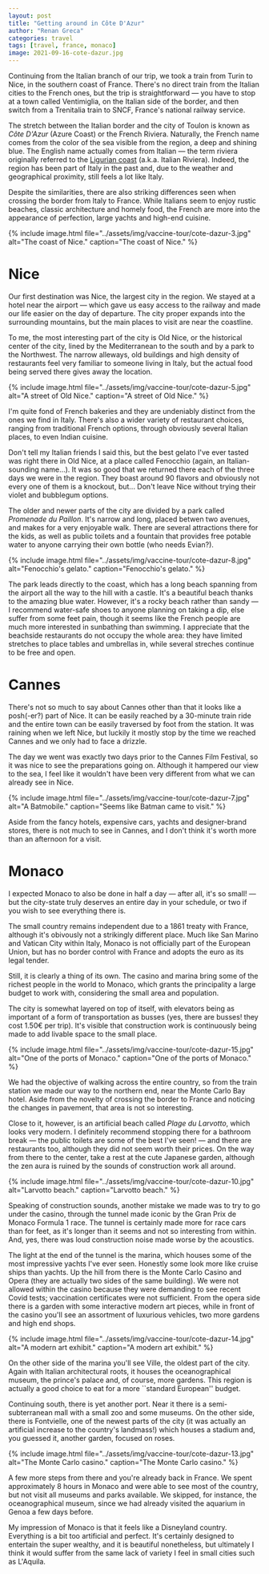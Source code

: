 ```yaml
---
layout: post
title: "Getting around in Côte D'Azur"
author: "Renan Greca"
categories: travel
tags: [travel, france, monaco]
image: 2021-09-16-cote-dazur.jpg
---
```


Continuing from the Italian branch of our trip, we took a train from Turin to Nice, in the southern coast of France.
There's no direct train from the Italian cities to the French ones, but the trip is straightforward — you have to stop at a town called Ventimiglia, on the Italian side of the border, and then switch from a Trenitalia train to SNCF, France's national railway service.

The stretch between the Italian border and the city of Toulon is known as _Côte D'Azur_ (Azure Coast) or the French Riviera.
Naturally, the French name comes from the color of the sea visible from the region, a deep and shining blue.
The English name actually comes from Italian — the term riviera originally referred to the [Ligurian coast](https://rnd.today/travel/cinque-terre.html) (a.k.a. Italian Riviera).
Indeed, the region has been part of Italy in the past and, due to the weather and geographical proximity, still feels a lot like Italy.

Despite the similarities, there are also striking differences seen when crossing the border from Italy to France. 
While Italians seem to enjoy rustic beaches, classic architecture and homely food, the French are more into the appearance of perfection, large yachts and high-end cuisine.

{% 
include image.html 
file="../assets/img/vaccine-tour/cote-dazur-3.jpg" 
alt="The coast of Nice." 
caption="The coast of Nice." 
%}

# Nice

Our first destination was Nice, the largest city in the region.
We stayed at a hotel near the airport — which gave us easy access to the railway and made our life easier on the day of departure.
The city proper expands into the surrounding mountains, but the main places to visit are near the coastline.

To me, the most interesting part of the city is Old Nice, or the historical center of the city, lined by the Mediterranean to the south and by a park to the Northwest.
The narrow alleways, old buildings and high density of restaurants feel very familiar to someone living in Italy, but the actual food being served there gives away the location.

{% 
include image.html 
file="../assets/img/vaccine-tour/cote-dazur-5.jpg" 
alt="A street of Old Nice." 
caption="A street of Old Nice." 
%}

I'm quite fond of French bakeries and they are undeniably distinct from the ones we find in Italy.
There's also a wider variety of restaurant choices, ranging from traditional French options, through obviously several Italian places, to even Indian cuisine.

Don't tell my Italian friends I said this, but the best gelato I've ever tasted was right there in Old Nice, at a place called Fenocchio (again, an Italian-sounding name...).
It was so good that we returned there each of the three days we were in the region.
They boast around 90 flavors and obviously not every one of them is a knockout, but... Don't leave Nice without trying their violet and bubblegum options.

The older and newer parts of the city are divided by a park called _Promenade du Paillon_.
It's narrow and long, placed betwen two avenues, and makes for a very enjoyable walk.
There are several attractions there for the kids, as well as public toilets and a fountain that provides free potable water to anyone carrying their own bottle (who needs Evian?).

{% 
include image.html 
file="../assets/img/vaccine-tour/cote-dazur-8.jpg" 
alt="Fenocchio's gelato." 
caption="Fenocchio's gelato." 
%}

The park leads directly to the coast, which has a long beach spanning from the airport all the way to the hill with a castle.
It's a beautiful beach thanks to the amazing blue water.
However, it's a rocky beach rather than sandy — I recommend water-safe shoes to anyone planning on taking a dip, else suffer from some feet pain, though it seems like the French people are much more interested in sunbathing than swimming.
I appreciate that the beachside restaurants do not occupy the whole area: they have limited stretches to place tables and umbrellas in, while several streches continue to be free and open.

# Cannes

There's not so much to say about Cannes other than that it looks like a posh(-er?) part of Nice.
It can be easily reached by a 30-minute train ride and the entire town can be easily traversed by foot from the station.
It was raining when we left Nice, but luckily it mostly stop by the time we reached Cannes and we only had to face a drizzle.

The day we went was exactly two days prior to the Cannes Film Festival, so it was nice to see the preparations going on. 
Although it hampered our view to the sea, I feel like it wouldn't have been very different from what we can already see in Nice.

{% 
include image.html 
file="../assets/img/vaccine-tour/cote-dazur-7.jpg" 
alt="A Batmobile." 
caption="Seems like Batman came to visit." 
%}

Aside from the fancy hotels, expensive cars, yachts and designer-brand stores, there is not much to see in Cannes, and I don't think it's worth more than an afternoon for a visit.

# Monaco

I expected Monaco to also be done in half a day — after all, it's so small! — but the city-state truly deserves an entire day in your schedule, or two if you wish to see everything there is.

The small country remains independent due to a 1861 treaty with France, although it's obivously not a strikingly different place.
Much like San Marino and Vatican City within Italy, Monaco is not officially part of the European Union, but has no border control with France and adopts the euro as its legal tender. 

Still, it is clearly a thing of its own.
The casino and marina bring some of the richest people in the world to Monaco, which grants the principality a large budget to work with, considering the small area and population.

The city is somewhat layered on top of itself, with elevators being as important of a form of transportation as busses (yes, there are busses! they cost 1.50€ per trip).
It's visible that construction work is continuously being made to add livable space to the small place.

{% 
include image.html 
file="../assets/img/vaccine-tour/cote-dazur-15.jpg" 
alt="One of the ports of Monaco." 
caption="One of the ports of Monaco." 
%}

We had the objective of walking across the entire country, so from the train station we made our way to the northern end, near the Monte Carlo Bay hotel.
Aside from the novelty of crossing the border to France and noticing the changes in pavement, that area is not so interesting.

Close to it, however, is an artificial beach called _Plage du Larvotto_, which looks very modern.
I definitely recommend stopping there for a bathroom break — the public toilets are some of the best I've seen! — and there are restaurants too, although they did not seem worth their prices.
On the way from there to the center, take a rest at the cute Japanese garden, although the zen aura is ruined by the sounds of construction work all around.

{% 
include image.html 
file="../assets/img/vaccine-tour/cote-dazur-10.jpg" 
alt="Larvotto beach." 
caption="Larvotto beach." 
%}

Speaking of construction sounds, another mistake we made was to try to go under the casino, through the tunnel made iconic by the Gran Prix de Monaco Formula 1 race.
The tunnel is certainly made more for race cars than for feet, as it's longer than it seems and not so interesting from within.
And, yes, there was loud construction noise made worse by the acoustics.

The light at the end of the tunnel is the marina, which houses some of the most impressive yachts I've ever seen.
Honestly some look more like cruise ships than yachts.
Up the hill from there is the Monte Carlo Casino and Opera (they are actually two sides of the same building).
We were not allowed within the casino because they were demanding to see recent Covid tests; vaccination certificates were not sufficient.
From the opera side there is a garden with some interactive modern art pieces, while in front of the casino you'll see an assortment of luxurious vehicles, two more gardens and high end shops.

{% 
include image.html 
file="../assets/img/vaccine-tour/cote-dazur-14.jpg" 
alt="A modern art exhibit." 
caption="A modern art exhibit." 
%}

On the other side of the marina you'll see Ville, the oldest part of the city.
Again with Italian architectural roots, it houses the oceanographical museum, the prince's palace and, of course, more gardens.
This region is actually a good choice to eat for a more ``standard European'' budget.

Continuing south, there is yet another port.
Near it there is a semi-subterranean mall with a small zoo and some museums.
On the other side, there is Fontvielle, one of the newest parts of the city (it was actually an artificial increase to the country's landmass!) which houses a stadium and, you guessed it, another garden, focused on roses.

{% 
include image.html 
file="../assets/img/vaccine-tour/cote-dazur-13.jpg" 
alt="The Monte Carlo casino." 
caption="The Monte Carlo casino." 
%}

A few more steps from there and you're already back in France.
We spent approximately 8 hours in Monaco and were able to see most of the country, but not visit all museums and parks available.
We skipped, for instance, the oceanographical museum, since we had already visited the aquarium in Genoa a few days before.

My impression of Monaco is that it feels like a Disneyland country.
Everything is a bit too artificial and perfect.
It's certainly designed to entertain the super wealthy, and it is beautiful nonetheless, but ultimately I think it would suffer from the same lack of variety I feel in small cities such as L'Aquila.